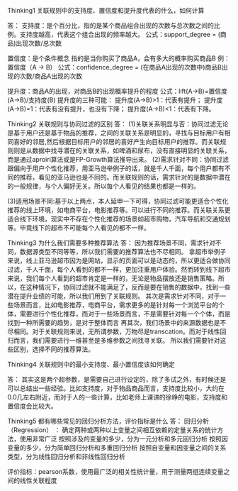 Thinking1	关联规则中的支持度、置信度和提升度代表的什么，如何计算

答：
支持度：是个百分比，指的是某个商品组合出现的次数与总次数之间的比例。支持度越高，代表这个组合出现的频率越大。
公式：support_degree = (商品)出现次数/总次数

置信度：是个条件概念
指的是当你购买了商品A，会有多大的概率购买商品B
例：置信度（A -> B）
公式：confidence_degree = (在商品A出现的次数中)商品B出现的次数/商品A出现的次数

提升度：商品A的出现，对商品B的出现概率提升的程度
公式：lift(A→B)=置信度(A→B)/支持度(B)
提升度的三种可能：
提升度(A→B)>1：代表有提升；
提升度(A→B)=1：代表有没有提升，也没有下降；
提升度(A→B)<1：代表有下降。

Thinking2	关联规则与协同过滤的区别
答：
(1)关联关系明显与否：协同过滤无论是基于用户还是基于物品的推荐，之间的关联关系是明显的，寻找与目标用户有相同喜好的邻居,然后根据目标用户的邻居的喜好产生向目标用户的推荐。而关联规则则是从数据中找寻潜在的关联关系，如啤酒和尿布，没有直接明显的关联关系，而是通过aproiri算法或是FP-Growth算法推导出来。
(2)需求针对不同：协同过滤跟偏向于用户个性化推荐，用亚马逊举例子的话，就是千人千面，每个用户都有不同的推荐，看见的亚马逊也是不同的。而关联规则的话，需求针对的是数据中潜在的一般规律，与个人偏好无关。所以每个人看见的结果也都是一样的。

(3)适用场景不同:基于以上两点，本人延申一下可得，协同过滤可能更适合个性化推荐的线上环境，如电商平台，电影推荐等。可以进行不同的推荐。而关联关系更适合线下环境，现实中不存在个性化推荐的场景如超市购物，汽车导航和交通规划等。毕竟线下的超市不可能每个人看见的都不一样。


Thinking3	为什么我们需要多种推荐算法
答：
因为推荐场景不同，需求针对不同，数据源类型不同等等，所以我们需要的推荐算法也不尽相同。
拿超市举例子来说，线上亚马逊超市因为是网站，显示的页面可以是动态的，所以更适合做协同过滤，千人千面，每个人看到的都不一样，更加注重用户体验。然而转到线下超市来说，我们每个人看到的超市肯定是一样的，无论是物品摆放还是销售策略。所以，在这种情况下，协同过滤就不能满足了，反而是要在销售的数据中，找到一些潜在提升业绩的可能，所以我们用到了关联规则。
其次是需求针对不同，对于一些场景而言，比如电影推荐，电商平台，需求更多的是针对每一个浏览平台的个体，需要进行个性化推荐，而对于一些场景而言，不是需要针对每一个个体，而是找到一种所需要的趋势，是对于整体而言
再其次，我们场景中的来源数据也是不尽相同。对于关联规则来说，无所谓参数，万物尽是transcation。而对于线性回归而言，我们需要进行一维甚至是多维参数之间找寻关联。
所以我们需要针对这些区别，选择不同的推荐算法。


Thinking4	关联规则中的最小支持度、最小置信度该如何确定

答：
其实这是两个超参数，是需要自己进行设定的，除了多试之外，有时候还是可以总结出一些经验。比如支持度，对于物品商品而言，支持度比较小，大约在0.0几左右附近，而对于人的一些计算，比如老师上课讲的徐峥的电影，支持度和置信度会比较大。


Thinking5	都有哪些常见的回归分析方法，评价指标是什么
答：
回归分析（Regression） ：
确定两种或两种以上变量之间相互依赖的定量关系的统计方法，使用非常广泛
按照涉及的变量的多少，分为一元分析和多元回归分析
按照因变量的多少，分为简单回归分析和多重回归分析
按照自变量和因变量之间的关系类型，分为线性回归分析和非线性回归分析

评价指标：pearson系数，使用最广泛的相关性统计量，用于测量两组连续变量之间的线性关联程度






